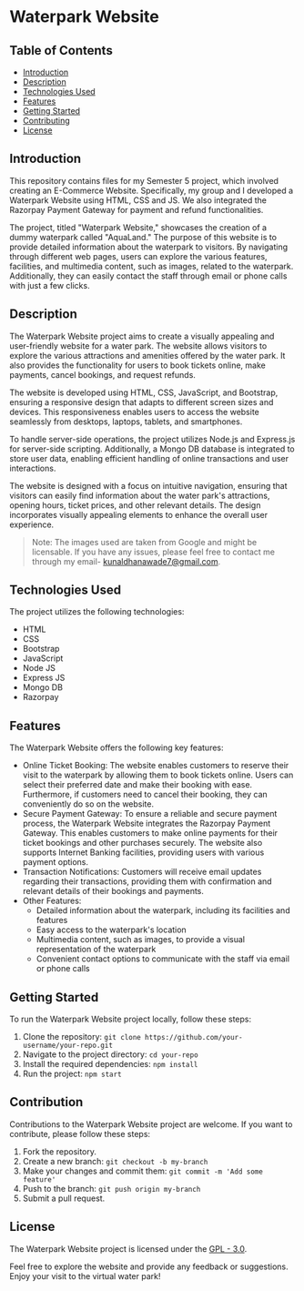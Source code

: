 # Waterpark Website

## Table of Contents
- [Introduction](#introduction)
- [Description](#description)
- [Technologies Used](#technologies-used)
- [Features](#features)
- [Getting Started](#getting-started)
- [Contributing](#contributing)
- [License](#license)

## Introduction

This repository contains files for my Semester 5 project, which involved creating an E-Commerce Website. Specifically, my group and I developed a Waterpark Website using HTML, CSS and JS. We also integrated the Razorpay Payment Gateway for payment and refund functionalities.

The project, titled "Waterpark Website," showcases the creation of a dummy waterpark called "AquaLand." The purpose of this website is to provide detailed information about the waterpark to visitors. By navigating through different web pages, users can explore the various features, facilities, and multimedia content, such as images, related to the waterpark. Additionally, they can easily contact the staff through email or phone calls with just a few clicks.

## Description

The Waterpark Website project aims to create a visually appealing and user-friendly website for a water park. The website allows visitors to explore the various attractions and amenities offered by the water park. It also provides the functionality for users to book tickets online, make payments, cancel bookings, and request refunds.

The website is developed using HTML, CSS, JavaScript, and Bootstrap, ensuring a responsive design that adapts to different screen sizes and devices. This responsiveness enables users to access the website seamlessly from desktops, laptops, tablets, and smartphones.

To handle server-side operations, the project utilizes Node.js and Express.js for server-side scripting. Additionally, a Mongo DB database is integrated to store user data, enabling efficient handling of online transactions and user interactions.

The website is designed with a focus on intuitive navigation, ensuring that visitors can easily find information about the water park's attractions, opening hours, ticket prices, and other relevant details. The design incorporates visually appealing elements to enhance the overall user experience.

> Note: The images used are taken from Google and might be licensable. If you have any issues, please feel free to contact me through my email- kunaldhanawade7@gmail.com. 

## Technologies Used

The project utilizes the following technologies:

- HTML
- CSS
- Bootstrap
- JavaScript
- Node JS
- Express JS
- Mongo DB
- Razorpay

## Features

The Waterpark Website offers the following key features:

- Online Ticket Booking: The website enables customers to reserve their visit to the waterpark by allowing them to book tickets online. Users can select their preferred date and make their booking with ease. Furthermore, if customers need to cancel their booking, they can conveniently do so on the website.
- Secure Payment Gateway: To ensure a reliable and secure payment process, the Waterpark Website integrates the Razorpay Payment Gateway. This enables customers to make online payments for their ticket bookings and other purchases securely. The website also supports Internet Banking facilities, providing users with various payment options.
- Transaction Notifications: Customers will receive email updates regarding their transactions, providing them with confirmation and relevant details of their bookings and payments.
- Other Features:
  - Detailed information about the waterpark, including its facilities and features
  - Easy access to the waterpark's location
  - Multimedia content, such as images, to provide a visual representation of the waterpark
  - Convenient contact options to communicate with the staff via email or phone calls

## Getting Started

To run the Waterpark Website project locally, follow these steps:

1. Clone the repository: `git clone https://github.com/your-username/your-repo.git`
2. Navigate to the project directory: `cd your-repo`
3. Install the required dependencies: `npm install`
4. Run the project: `npm start`

## Contribution

Contributions to the Waterpark Website project are welcome. If you want to contribute, please follow these steps:

1. Fork the repository.
2. Create a new branch: `git checkout -b my-branch`
3. Make your changes and commit them: `git commit -m 'Add some feature'`
4. Push to the branch: `git push origin my-branch`
5. Submit a pull request.

## License

The Waterpark Website project is licensed under the [GPL - 3.0](LICENSE).

Feel free to explore the website and provide any feedback or suggestions. Enjoy your visit to the virtual water park!
